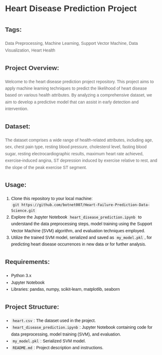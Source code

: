 <!DOCTYPE html>
<html lang="en">
<head>
  <meta charset="UTF-8">
  <meta name="viewport" content="width=device-width, initial-scale=1.0">
  <title>Heart Disease Prediction Project</title>
  <style>
    body {
      font-family: Arial, sans-serif;
      line-height: 1.6;
      margin: 0;
      padding: 20px;
    }
    h1, h2 {
      color: #333;
    }
    p {
      color: #666;
    }
    code {
      background-color: #f4f4f4;
      padding: 2px 5px;
      border-radius: 4px;
      font-family: Consolas, monospace;
    }
    ol, ul {
      padding-left: 20px;
    }
  </style>
</head>
<body>

<h1>Heart Disease Prediction Project</h1>

<h2>Tags:</h2>
<p>Data Preprocessing, Machine Learning, Support Vector Machine, Data Visualization, Heart Health</p>

<h2>Project Overview:</h2>
<p>Welcome to the heart disease prediction project repository. This project aims to apply machine learning techniques to predict the likelihood of heart disease based on various health attributes. By analyzing a comprehensive dataset, we aim to develop a predictive model that can assist in early detection and intervention.</p>

<h2>Dataset:</h2>
<p>The  dataset comprises a wide range of health-related attributes, including age, sex, chest pain type, resting blood pressure, cholesterol level, fasting blood sugar, resting electrocardiographic results, maximum heart rate achieved, exercise-induced angina, ST depression induced by exercise relative to rest, and the slope of the peak exercise ST segment.</p>

<h2>Usage:</h2>
<ol>
  <li>Clone this repository to your local machine:</li>
  <code>git https://github.com/botnet007/Heart-Failure-Prediction-Data-Science.git</code>
  <li>Explore the Jupyter Notebook <code>heart_disease_prediction.ipynb</code> to understand the data preprocessing steps, model training using the Support Vector Machine (SVM) algorithm, and evaluation techniques employed.</li>
  <li>Utilize the trained SVM model, serialized and saved as <code>my_model.pkl</code>, for predicting heart disease occurrences in new data or for further analysis.</li>
</ol>

<h2>Requirements:</h2>
<ul>
  <li>Python 3.x</li>
  <li>Jupyter Notebook</li>
  <li>Libraries: pandas, numpy, scikit-learn, matplotlib, seaborn</li>
</ul>

<h2>Project Structure:</h2>
<ul>
  <li><code>heart.csv</code>: The dataset used in the project.</li>
  <li><code>heart_disease_prediction.ipynb</code>: Jupyter Notebook containing code for data preprocessing, model training (SVM), and evaluation.</li>
  <li><code>my_model.pkl</code>: Serialized SVM model.</li>
  <li><code>README.md</code>: Project description and instructions.</li>
</ul>

</body>
</html>
